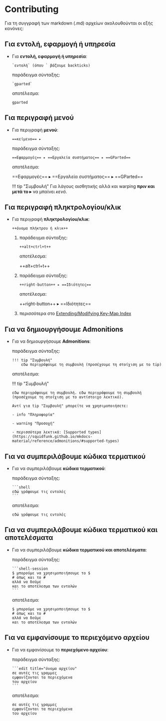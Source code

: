 # Contributing

Για τη συγγραφή των markdown (.md) αρχείων ακολουθούνται οι εξής κανόνες:

## Για εντολή, εφαρμογή ή υπηρεσία

-   Για **εντολή, εφαρμογή ή υπηρεσία**:
        
        `εντολή` (όπου ` βάζουμε backticks)
 
    παράδειγμα σύνταξης:
    
        `gparted`

    αποτέλεσμα:
      
      `gparted`

## Για περιγραφή μενού

-   Για περιγραφή **μενού**:

        ==κείμενο== ▸
    
    παράδειγμα σύνταξης:
    
        ==Εφαρμογές== ▸ ==Εργαλεία συστήματος== ▸ ==GParted== 
    
    αποτέλεσμα:
      
      ==Εφαρμογές== ▸ ==Εργαλεία συστήματος== ▸ ==GParted==

    !!! tip "Συμβουλή"
        Για λάγους αισθητικής αλλά και warping **πριν και μετά το ▸** να μπαίνει *κενό*.

## Για περιγραφή πληκτρολογίου/κλικ

-   Για περιγραφή **πληκτρολογίου/κλικ**:

        ++όνομα πλήκτρου ή κλικ++

    1.  παράδειγμα σύνταξης:
    
            ++alt+ctrl+t++
      
        αποτέλεσμα:
        
        ++alt+ctrl+t++
    
    2.  παράδειγμα σύνταξης:
    
            ++right-button++ ▸ ==Ιδιότητες==
        
        αποτέλεσμα:
        
        ++right-button++ ▸ ==Ιδιότητες==

    3.  περισσότερα στο [Extending/Modifying Key-Map Index](https://facelessuser.github.io/pymdown-extensions/extensions/keys/#extendingmodifying-key-map-index)

## Για να δημιουργήσουμε Admonitions

-   Για να δημιουργήσουμε **Admonitions**:

    παράδειγμα σύνταξης:

        !!! tip "Συμβουλή"
            εδω περιγράφουμε τη συμβουλή (προσέχουμε τη στοίχιση με το tip)

    αποτέλεσμα:

    !!! tip "Συμβουλή"

        εδω περιγράφουμε τη συμβουλή. εδω περιγράφουμε τη συμβουλή (προσέχουμε τη στοίχιση με το αντίστοιχο λεκτικό).
        
        Αντί για tip "Συμβουλή" μπορείτε να χρησιμοποιήσετε:

        - info "Πληροφορία"
        
        - warning "Προσοχή"

        - περισσότερα λεκτικά: [Supported types](https://squidfunk.github.io/mkdocs-material/reference/admonitions/#supported-types)

## Για να συμπεριλάβουμε κώδικα τερματικού

-   Για να συμπεριλάβουμε **κώδικα τερματικού**:

    παράδειγμα σύνταξης:

        ```shell
        εδώ γράφουμε τις εντολές
        ```

    αποτέλεσμα:

    ```shell
    εδώ γράφουμε τις εντολές
    ```

## Για να συμπεριλάβουμε κώδικα τερματικού και αποτελέσματα

-   Για να συμπεριλάβουμε **κώδικα τερματικού και αποτελέσματα**:

    παράδειγμα σύνταξης:

        ```shell-session
        $ μπορούμε να χρησιμοποιήσουμε το $
        # όπως και το #
        αλλά να δούμε
        και το αποτέλεσμα των εντολών
        ```

    αποτέλεσμα:

    ```shell-session
    $ μπορούμε να χρησιμοποιήσουμε το $
    # όπως και το #
    αλλά να δούμε
    και το αποτέλεσμα των εντολών
    ```
## Για να εμφανίσουμε το περιεχόμενο αρχείου

-   Για να εμφανίσουμε το **περιεχόμενο αρχείου**:

    παράδειγμα σύνταξης:

        ```edit title="όνομα αρχείου"
        σε αυτές τις γραμμες
        εμφανίζονται τα περιεχόμενα
        του αρχείου
        ```

    αποτέλεσμα:

    ```edit title="όνομα αρχείου"
    σε αυτές τις γραμμες
    εμφανίζονται τα περιεχόμενα
    του αρχείου
    ```
